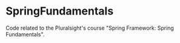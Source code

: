 # SpringFundamentals
Code related to the Pluralsight's course "Spring Framework: Spring Fundamentals".
